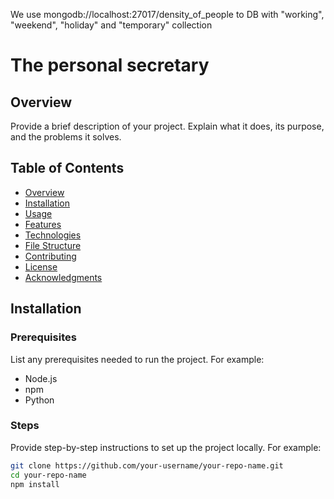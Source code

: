 We use mongodb://localhost:27017/density_of_people to DB
with "working", "weekend", "holiday" and "temporary" collection

# The personal secretary

## Overview
Provide a brief description of your project. Explain what it does, its purpose, and the problems it solves.

## Table of Contents
- [Overview](#overview)
- [Installation](#installation)
- [Usage](#usage)
- [Features](#features)
- [Technologies](#technologies)
- [File Structure](#file-structure)
- [Contributing](#contributing)
- [License](#license)
- [Acknowledgments](#acknowledgments)

## Installation
### Prerequisites
List any prerequisites needed to run the project. For example:
- Node.js
- npm
- Python

### Steps
Provide step-by-step instructions to set up the project locally. For example:

```bash
git clone https://github.com/your-username/your-repo-name.git
cd your-repo-name
npm install
